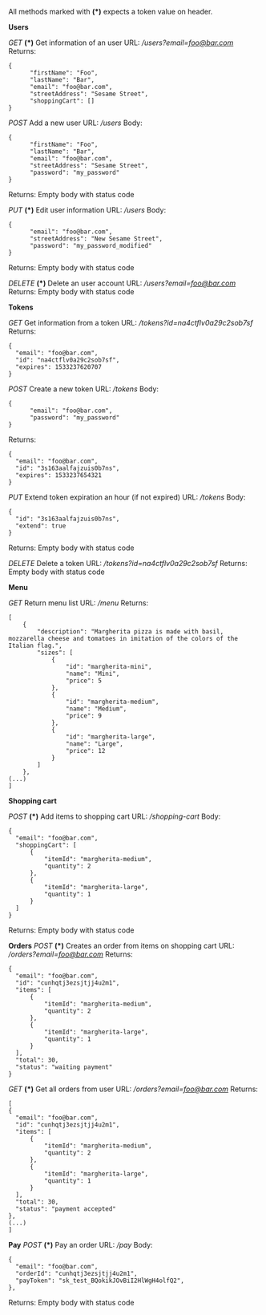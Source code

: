 All methods marked with **(*)** expects a token value on header.

**Users**

*GET* **(*)**
Get information of an user
URL: */users?email=foo@bar.com*
Returns:

    {
          "firstName": "Foo",
          "lastName": "Bar",
          "email": "foo@bar.com",
          "streetAddress": "Sesame Street",
          "shoppingCart": []
    }
    
*POST*
Add a new user
URL: */users*
Body:

    {
          "firstName": "Foo",
          "lastName": "Bar",
          "email": "foo@bar.com",
          "streetAddress": "Sesame Street",
          "password": "my_password"
    }

Returns: Empty body with status code

*PUT* **(*)**
Edit user information
URL: */users*
Body:

    {
          "email": "foo@bar.com",
          "streetAddress": "New Sesame Street",
          "password": "my_password_modified"
    }

Returns: Empty body with status code

*DELETE* **(*)**
Delete an user account
URL: */users?email=foo@bar.com*
Returns: Empty body with status code

**Tokens**

*GET*
Get information from a token
URL: */tokens?id=na4ctflv0a29c2sob7sf*
Returns:

    {
      "email": "foo@bar.com",
      "id": "na4ctflv0a29c2sob7sf",
      "expires": 1533237620707
    }


*POST*
Create a new token
URL: */tokens*
Body:

    {
          "email": "foo@bar.com",
          "password": "my_password"
    }

Returns:

    {
      "email": "foo@bar.com",
      "id": "3s163aalfajzuis0b7ns",
      "expires": 1533237654321
    }


*PUT*
Extend token expiration an hour (if not expired)
URL: */tokens*
Body:

    {
      "id": "3s163aalfajzuis0b7ns",
      "extend": true
    }

Returns: Empty body with status code

*DELETE*
Delete a token
URL: */tokens?id=na4ctflv0a29c2sob7sf*
Returns: Empty body with status code

**Menu**

*GET*
Return menu list
URL: */menu*
Returns:

    [
        {
            "description": "Margherita pizza is made with basil, mozzarella cheese and tomatoes in imitation of the colors of the Italian flag.",
            "sizes": [
                {
                    "id": "margherita-mini",
                    "name": "Mini",
                    "price": 5
                },
                {
                    "id": "margherita-medium",
                    "name": "Medium",
                    "price": 9
                },
                {
                    "id": "margherita-large",
                    "name": "Large",
                    "price": 12
                }
            ]
        },
    (...)
    ]

**Shopping cart**

*POST* **(*)**
Add items to shopping cart
URL: */shopping-cart*
Body:

    {
      "email": "foo@bar.com",
      "shoppingCart": [
          {
              "itemId": "margherita-medium",
              "quantity": 2
          },
          {
              "itemId": "margherita-large",
              "quantity": 1
          }
      ]
    }

Returns: Empty body with status code

**Orders**
*POST* **(*)**
Creates an order from items on shopping cart
URL: */orders?email=foo@bar.com*
Returns:

    {
      "email": "foo@bar.com",
      "id": "cunhqtj3ezsjtjj4u2m1",
      "items": [
          {
              "itemId": "margherita-medium",
              "quantity": 2
          },
          {
              "itemId": "margherita-large",
              "quantity": 1
          }
      ],
      "total": 30,
      "status": "waiting payment"
    }

*GET* **(*)**
Get all orders from user
URL: */orders?email=foo@bar.com*
Returns:

    [
    {
      "email": "foo@bar.com",
      "id": "cunhqtj3ezsjtjj4u2m1",
      "items": [
          {
              "itemId": "margherita-medium",
              "quantity": 2
          },
          {
              "itemId": "margherita-large",
              "quantity": 1
          }
      ],
      "total": 30,
      "status": "payment accepted"
    },
    (...)
    ]

**Pay**
*POST* **(*)**
Pay an order
URL: */pay*
Body:

    {
      "email": "foo@bar.com",
      "orderId": "cunhqtj3ezsjtjj4u2m1",
      "payToken": "sk_test_BQokikJOvBiI2HlWgH4olfQ2",
    },

Returns: Empty body with status code
